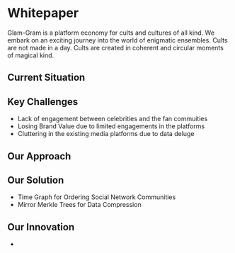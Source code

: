# Whitepaper

Glam-Gram is a platform economy for cults and cultures of all kind. We embark on an exciting journey into the world of enigmatic ensembles. Cults are not made in a day. Cults are created in coherent and circular moments of magical kind. 

## Current Situation 

## Key Challenges
- Lack of engagement between celebrities and the fan commuities 
- Losing Brand Value due to limited engagements in the platforms
- Cluttering in the existing media platforms due to data deluge

## Our Approach

## Our Solution
- Time Graph for Ordering Social Network Communities
- Mirror Merkle Trees for Data Compression

## Our Innovation 
- 


